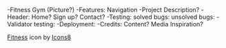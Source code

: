 <!-- Work in progress. First time project -->
-Fitness Gym
(Picture?)
-Features:
    Navigation
-Project Description?
-Header:
    Home?
    Sign up?
    Contact?
-Testing:
    solved bugs:
    unsolved bugs:
-Validator testing:
-Deployment:
-Credits:
    Content?
    Media
    Inspiration?
<!-- added Favicon (What to write, where & how to credit further?) -->
<a target="_blank" href="https://icons8.com/icon/9796/weightlifting">Fitness</a> icon by <a target="_blank" href="https://icons8.com">Icons8</a>
<!-- Added helping sites -->
<a target="_blank" href="https://www.youtube.com/watch?v=x7tLPhnA06w&list=PL4cUxeGkcC9itC4TxYMzFCfveyutyPOCY">
<!-- Got the code on how to make a responsive Nav bar & the hover effect on both @media from CI Love Running. -->
<a target="_blank" href=https://learn.codeinstitute.net/courses/course-v1:CodeInstitute+LRFX101+2023_Q2/courseware/e805068059af42af87681032aa64053f/7525117e5cd144daa2a7b0c57843bbee>
<!-- Added Font awesome (Social media kit)-->
<script src="https://kit.fontawesome.com/69f27fd7ee.js" crossorigin="anonymous"></script>
